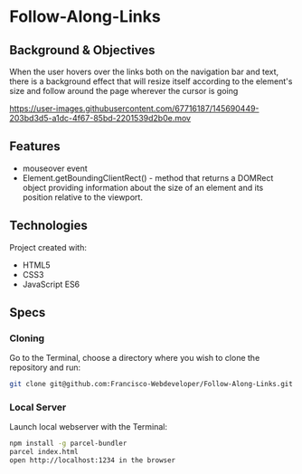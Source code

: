 # Follow-Along-Links

## Background & Objectives
When the user hovers over the links both on the navigation bar and text, there is a background effect that will resize itself according to the element's size and follow around the page wherever the cursor is going

https://user-images.githubusercontent.com/67716187/145690449-203bd3d5-a1dc-4f67-85bd-2201539d2b0e.mov

## Features
* mouseover event
* Element.getBoundingClientRect() - method that returns a DOMRect object providing information about the size of an element and its position relative to the viewport.

## Technologies
Project created with:
* HTML5
* CSS3
* JavaScript ES6

## Specs

### Cloning
Go to the Terminal, choose a directory where you wish to clone the repository and run:
```bash
git clone git@github.com:Francisco-Webdeveloper/Follow-Along-Links.git
```

### Local Server
Launch local webserver with the Terminal:
```bash
npm install -g parcel-bundler
parcel index.html
open http://localhost:1234 in the browser

